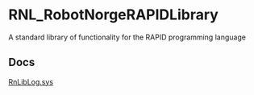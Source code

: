 # RNL_RobotNorgeRAPIDLibrary
A standard library of functionality for the RAPID programming language

## Docs
[RnLibLog.sys](INSTALLED_RAPID/RnLibLog.md)
